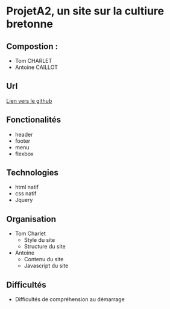 # ProjetA2, un site sur la cultiure bretonne
## Compostion :
 - Tom CHARLET
 - Antoine CAILLOT
## Url 
[Lien vers le github](https://github.com/tom-charlet/projetA2.git)
## Fonctionalités 
 - header
 - footer
 - menu
 - flexbox
## Technologies
 - html natif
 - css natif
 - Jquery
## Organisation
 - Tom Charlet
     - Style du site
     - Structure du site
 - Antoine
    - Contenu du site
    - Javascript du site
## Difficultés
 - Difficultés de compréhension au démarrage 
